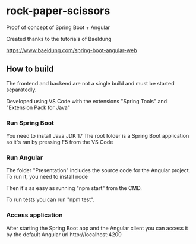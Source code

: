 # rock-paper-scissors
Proof of concept of Spring Boot + Angular


Created thanks to the tutorials of Baeldung

https://www.baeldung.com/spring-boot-angular-web


## How to build
The frontend and backend are not a single build and must be started separatedly.

Developed using VS Code with the extensions "Spring Tools" and "Extension Pack for Java"

### Run Spring Boot
You need to install Java JDK 17
The root folder is a Spring Boot application so it's ran by pressing F5 from the VS Code

### Run Angular
The folder "Presentation" includes the source code for the Angular project. To run it, you need to install node

Then it's as easy as running "npm start" from the CMD.

To run tests you can run "npm test".

### Access application
After starting the Spring Boot app and the Angular client you can access it by the default Angular url http://localhost:4200